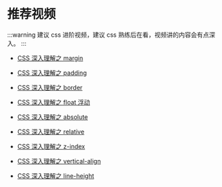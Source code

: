 <script setup>
import { loginRead } from '@/utils/login-read'
loginRead('c10011')
</script>

# <AppCode code="18" /> 推荐视频

<ClientOnly><AppRead code="c10011" /></ClientOnly>

:::warning 建议
css 进阶视频，建议 css 熟练后在看，视频讲的内容会有点深入。
:::

-   [CSS 深入理解之 margin](https://www.imooc.com/learn/680)

-   [CSS 深入理解之 padding](https://www.imooc.com/learn/710)

-   [CSS 深入理解之 border](https://www.imooc.com/learn/755)

-   [CSS 深入理解之 float 浮动](https://www.imooc.com/learn/121)

-   [CSS 深入理解之 absolute](https://www.imooc.com/learn/192)

-   [CSS 深入理解之 relative](https://www.imooc.com/learn/565)

-   [CSS 深入理解之 z-index](https://www.imooc.com/learn/643)

-   [CSS 深入理解之 vertical-align](https://www.imooc.com/learn/542)

-   [CSS 深入理解之 line-height](https://www.imooc.com/learn/403)

<AppComment />